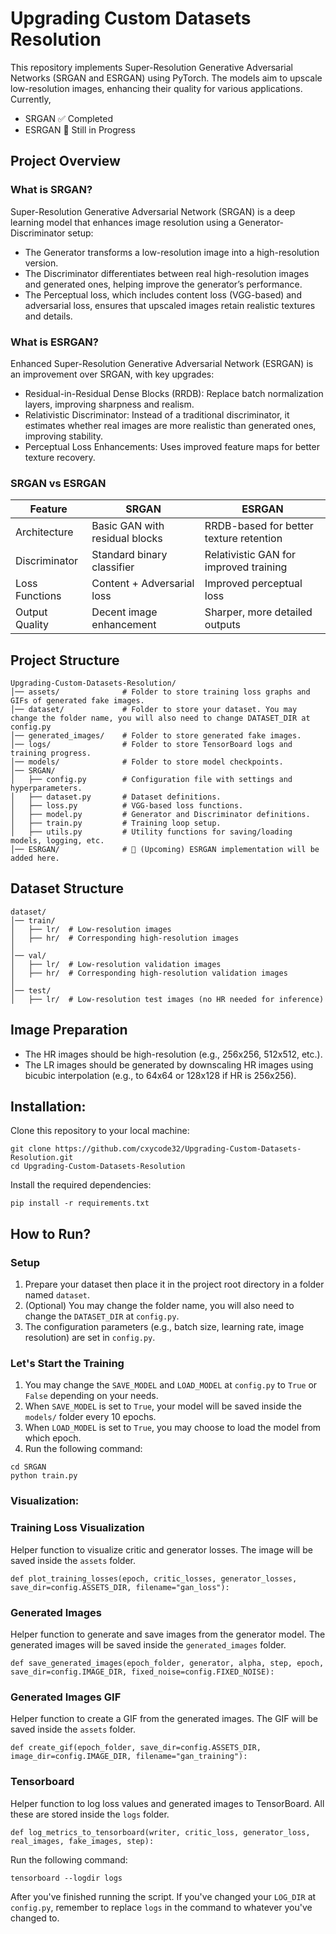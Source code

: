 # Upgrading Custom Datasets Resolution

This repository implements Super-Resolution Generative Adversarial Networks (SRGAN and ESRGAN) using PyTorch. The models aim to upscale low-resolution images, enhancing their quality for various applications. Currently,
- SRGAN ✅ Completed
- ESRGAN 🚧 Still in Progress


## Project Overview

### What is SRGAN?

Super-Resolution Generative Adversarial Network (SRGAN) is a deep learning model that enhances image resolution using a Generator-Discriminator setup:
- The Generator transforms a low-resolution image into a high-resolution version.
- The Discriminator differentiates between real high-resolution images and generated ones, helping improve the generator’s performance.
- The Perceptual loss, which includes content loss (VGG-based) and adversarial loss, ensures that upscaled images retain realistic textures and details.

### What is ESRGAN?

Enhanced Super-Resolution Generative Adversarial Network (ESRGAN) is an improvement over SRGAN, with key upgrades:

- Residual-in-Residual Dense Blocks (RRDB): Replace batch normalization layers, improving sharpness and realism.
- Relativistic Discriminator: Instead of a traditional discriminator, it estimates whether real images are more realistic than generated ones, improving stability.
- Perceptual Loss Enhancements: Uses improved feature maps for better texture recovery.

### SRGAN vs ESRGAN

| Feature         |  SRGAN                           |  ESRGAN                                   |
| --------------  |  ------------------------------  |  ---------------------------------------- |
| Architecture    |  Basic GAN with residual blocks  |  RRDB-based for better texture retention  |
| Discriminator   |  Standard binary classifier      |  Relativistic GAN for improved training   |
| Loss Functions  |  Content + Adversarial loss      |  Improved perceptual loss                 |
| Output Quality  |  Decent image enhancement        |  Sharper, more detailed outputs           |


## Project Structure

```
Upgrading-Custom-Datasets-Resolution/
│── assets/              # Folder to store training loss graphs and GIFs of generated fake images.
│── dataset/             # Folder to store your dataset. You may change the folder name, you will also need to change DATASET_DIR at config.py
│── generated_images/    # Folder to store generated fake images.
│── logs/                # Folder to store TensorBoard logs and training progress.
│── models/              # Folder to store model checkpoints.
│── SRGAN/
│   ├── config.py        # Configuration file with settings and hyperparameters.
│   ├── dataset.py       # Dataset definitions.
│   ├── loss.py          # VGG-based loss functions.
│   ├── model.py         # Generator and Discriminator definitions.
│   ├── train.py         # Training loop setup.
│   ├── utils.py         # Utility functions for saving/loading models, logging, etc.
│── ESRGAN/              # 🚧 (Upcoming) ESRGAN implementation will be added here.
```


## Dataset Structure

```
dataset/
│── train/
│   ├── lr/  # Low-resolution images
│   ├── hr/  # Corresponding high-resolution images
│
│── val/
│   ├── lr/  # Low-resolution validation images
│   ├── hr/  # Corresponding high-resolution validation images
│
│── test/
│   ├── lr/  # Low-resolution test images (no HR needed for inference)
```


## Image Preparation

- The HR images should be high-resolution (e.g., 256x256, 512x512, etc.).
- The LR images should be generated by downscaling HR images using bicubic interpolation (e.g., to 64x64 or 128x128 if HR is 256x256).


## Installation:

Clone this repository to your local machine:
```
git clone https://github.com/cxycode32/Upgrading-Custom-Datasets-Resolution.git
cd Upgrading-Custom-Datasets-Resolution
```

Install the required dependencies:
```
pip install -r requirements.txt
```


## How to Run?

### Setup

1. Prepare your dataset then place it in the project root directory in a folder named `dataset`.
2. (Optional) You may change the folder name, you will also need to change the `DATASET_DIR` at `config.py`.
3. The configuration parameters (e.g., batch size, learning rate, image resolution) are set in `config.py`.

### Let's Start the Training

1. You may change the `SAVE_MODEL` and `LOAD_MODEL` at `config.py` to `True` or `False` depending on your needs.
2. When `SAVE_MODEL` is set to `True`, your model will be saved inside the `models/` folder every 10 epochs.
3. When `LOAD_MODEL` is set to `True`, you may choose to load the model from which epoch.
4. Run the following command:
```
cd SRGAN
python train.py
```

### Visualization:

### Training Loss Visualization
Helper function to visualize critic and generator losses. The image will be saved inside the `assets` folder.
```
def plot_training_losses(epoch, critic_losses, generator_losses, save_dir=config.ASSETS_DIR, filename="gan_loss"):
```

### Generated Images
Helper function to generate and save images from the generator model. The generated images will be saved inside the `generated_images` folder.
```
def save_generated_images(epoch_folder, generator, alpha, step, epoch, save_dir=config.IMAGE_DIR, fixed_noise=config.FIXED_NOISE):
```

### Generated Images GIF
Helper function to create a GIF from the generated images. The GIF will be saved inside the `assets` folder.
```
def create_gif(epoch_folder, save_dir=config.ASSETS_DIR, image_dir=config.IMAGE_DIR, filename="gan_training"):
```

### Tensorboard
Helper function to log loss values and generated images to TensorBoard. All these are stored inside the `logs` folder.
```
def log_metrics_to_tensorboard(writer, critic_loss, generator_loss, real_images, fake_images, step):
```

Run the following command:
```
tensorboard --logdir logs
```
After you've finished running the script. If you've changed your `LOG_DIR` at `config.py`, remember to replace `logs` in the command to whatever you've changed to.